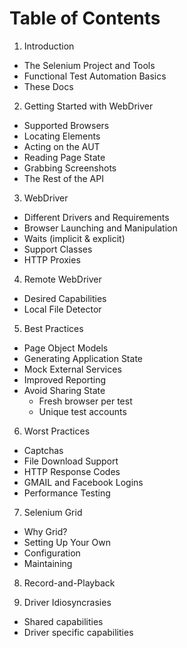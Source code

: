 Table of Contents
=================

1. Introduction
  * The Selenium Project and Tools
  * Functional Test Automation Basics
  * These Docs

2. Getting Started with WebDriver
  * Supported Browsers
  * Locating Elements
  * Acting on the AUT
  * Reading Page State
  * Grabbing Screenshots
  * The Rest of the API

3. WebDriver
  * Different Drivers and Requirements
  * Browser Launching and Manipulation
  * Waits (implicit & explicit)
  * Support Classes
  * HTTP Proxies

4. Remote WebDriver
  * Desired Capabilities
  * Local File Detector

5. Best Practices
  * Page Object Models
  * Generating Application State
  * Mock External Services
  * Improved Reporting
  * Avoid Sharing State
    * Fresh browser per test
    * Unique test accounts

6. Worst Practices
  * Captchas
  * File Download Support
  * HTTP Response Codes
  * GMAIL and Facebook Logins
  * Performance Testing

7. Selenium Grid
  * Why Grid?
  * Setting Up Your Own
  * Configuration
  * Maintaining

8. Record-and-Playback

9. Driver Idiosyncrasies
  * Shared capabilities
  * Driver specific capabilities
